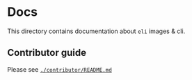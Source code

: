 # Docs

This directory contains documentation about `eli` images & cli.

## Contributor guide

Please see [`./contributor/README.md`](./contributor/README.md)
